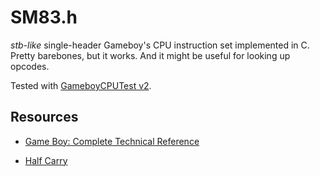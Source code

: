 # SM83.h

*stb-like* single-header Gameboy's CPU instruction set implemented in C.
Pretty barebones, but it works. And it might be useful for looking up opcodes.

Tested with [GameboyCPUTest v2](https://github.com/adtennant/GameboyCPUTests).

## Resources

+ [Game Boy: Complete Technical Reference](https://gekkio.fi/files/gb-docs/gbctr.pdf)

+ [Half Carry](https://gist.github.com/meganesu/9e228b6b587decc783aa9be34ae27841)
